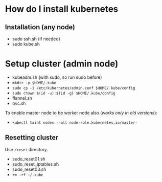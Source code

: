 # How do I install kubernetes

## Installation (any node)

- sudo ssh.sh (if needed)
- sudo kube.sh

# Setup cluster (admin node)

- kubeadm.sh (with sudo, so run sudo before)
- `mkdir -p $HOME/.kube`
- `sudo cp -i /etc/kubernetes/admin.conf $HOME/.kube/config`
- `sudo chown $(id -u):$(id -g) $HOME/.kube/config`
- flannel.sh
- pvc.sh

To enable master node to be worker node also (*works only in old versions*):

- `kubectl taint nodes --all node-role.kubernetes.io/master-`

## Resetting cluster

Use `/reset` directory.

- sudo_reset01.sh
- sudo_reset_iptables.sh
- sudo_reset03.sh
- `rm -rf ~/.kube`
